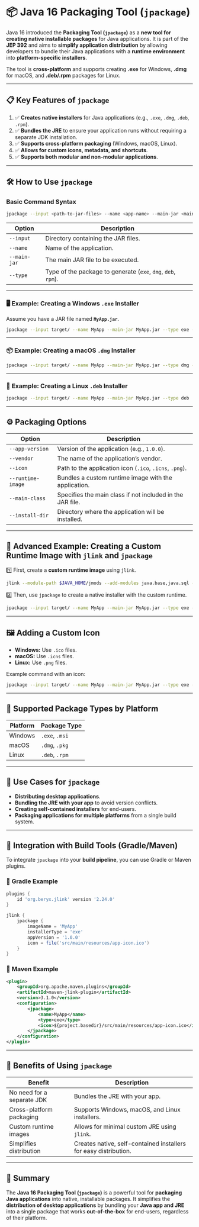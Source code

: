 # 📦 **Java 16 Packaging Tool (`jpackage`)**

Java 16 introduced the **Packaging Tool (`jpackage`)** as a **new tool for creating native installable packages** for Java applications. It is part of the **JEP 392** and aims to **simplify application distribution** by allowing developers to bundle their Java applications with a **runtime environment** into **platform-specific installers**.

The tool is **cross-platform** and supports creating **.exe** for Windows, **.dmg** for macOS, and **.deb/.rpm** packages for Linux.

---

## 📋 **Key Features of `jpackage`**

1. ✅ **Creates native installers** for Java applications (e.g., `.exe`, `.dmg`, `.deb`, `.rpm`).
2. ✅ **Bundles the JRE** to ensure your application runs without requiring a separate JDK installation.
3. ✅ **Supports cross-platform packaging** (Windows, macOS, Linux).
4. ✅ **Allows for custom icons, metadata, and shortcuts**.
5. ✅ **Supports both modular and non-modular applications**.

---

## 🛠 **How to Use `jpackage`**

### **Basic Command Syntax**

```bash
jpackage --input <path-to-jar-files> --name <app-name> --main-jar <main-jar-file> --type <package-type>
```

| **Option**   | **Description**                                               |
|--------------|---------------------------------------------------------------|
| `--input`    | Directory containing the JAR files.                           |
| `--name`     | Name of the application.                                      |
| `--main-jar` | The main JAR file to be executed.                             |
| `--type`     | Type of the package to generate (`exe`, `dmg`, `deb`, `rpm`). |

---

### 🖥️ **Example: Creating a Windows `.exe` Installer**

Assume you have a JAR file named **`MyApp.jar`**.

```bash
jpackage --input target/ --name MyApp --main-jar MyApp.jar --type exe --icon app-icon.ico
```

---

### 📦 **Example: Creating a macOS `.dmg` Installer**

```bash
jpackage --input target/ --name MyApp --main-jar MyApp.jar --type dmg --icon app-icon.icns
```

---

### 🐧 **Example: Creating a Linux `.deb` Installer**

```bash
jpackage --input target/ --name MyApp --main-jar MyApp.jar --type deb
```

---

## ⚙️ **Packaging Options**

| **Option**        | **Description**                                           |
|-------------------|-----------------------------------------------------------|
| `--app-version`   | Version of the application (e.g., `1.0.0`).               |
| `--vendor`        | The name of the application’s vendor.                     |
| `--icon`          | Path to the application icon (`.ico`, `.icns`, `.png`).   |
| `--runtime-image` | Bundles a custom runtime image with the application.      |
| `--main-class`    | Specifies the main class if not included in the JAR file. |
| `--install-dir`   | Directory where the application will be installed.        |

---

## 🔧 **Advanced Example: Creating a Custom Runtime Image with `jlink` and `jpackage`**

1️⃣ First, create a **custom runtime image** using `jlink`.

```bash
jlink --module-path $JAVA_HOME/jmods --add-modules java.base,java.sql --output custom-runtime
```

2️⃣ Then, use `jpackage` to create a native installer with the custom runtime.

```bash
jpackage --input target/ --name MyApp --main-jar MyApp.jar --type exe --runtime-image custom-runtime
```

---

## 🖼 **Adding a Custom Icon**

- **Windows:** Use `.ico` files.
- **macOS:** Use `.icns` files.
- **Linux:** Use `.png` files.

Example command with an icon:

```bash
jpackage --input target/ --name MyApp --main-jar MyApp.jar --type exe --icon app-icon.ico
```

---

## 🧩 **Supported Package Types by Platform**

| **Platform**      | **Package Type** |
|-------------------|------------------|
| Windows           | `.exe`, `.msi`   |
| macOS             | `.dmg`, `.pkg`   |
| Linux             | `.deb`, `.rpm`   |

---

## 🔎 **Use Cases for `jpackage`**

- **Distributing desktop applications**.
- **Bundling the JRE with your app** to avoid version conflicts.
- **Creating self-contained installers** for end-users.
- **Packaging applications for multiple platforms** from a single build system.

---

## 🧪 **Integration with Build Tools (Gradle/Maven)**

To integrate `jpackage` into your **build pipeline**, you can use Gradle or Maven plugins.

### 🔧 **Gradle Example**

```groovy
plugins {
    id 'org.beryx.jlink' version '2.24.0'
}

jlink {
    jpackage {
        imageName = 'MyApp'
        installerType = 'exe'
        appVersion = '1.0.0'
        icon = file('src/main/resources/app-icon.ico')
    }
}
```

### 🧰 **Maven Example**

```xml
<plugin>
    <groupId>org.apache.maven.plugins</groupId>
    <artifactId>maven-jlink-plugin</artifactId>
    <version>3.1.0</version>
    <configuration>
        <jpackage>
            <name>MyApp</name>
            <type>exe</type>
            <icon>${project.basedir}/src/main/resources/app-icon.ico</icon>
        </jpackage>
    </configuration>
</plugin>
```

---

## 🚀 **Benefits of Using `jpackage`**

| **Benefit**                | **Description**                                                  |
|----------------------------|------------------------------------------------------------------|
| No need for a separate JDK | Bundles the JRE with your app.                                   |
| Cross-platform packaging   | Supports Windows, macOS, and Linux installers.                   |
| Custom runtime images      | Allows for minimal custom JRE using `jlink`.                     |
| Simplifies distribution    | Creates native, self-contained installers for easy distribution. |

---

## 🎯 **Summary**

The **Java 16 Packaging Tool (`jpackage`)** is a powerful tool for **packaging Java applications** into native, installable packages. It simplifies the **distribution of desktop applications** by bundling your **Java app and JRE** into a single package that works **out-of-the-box** for end-users, regardless of their platform.
